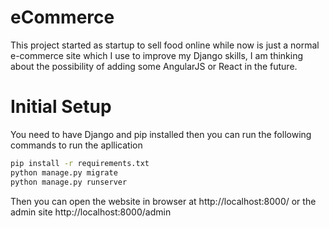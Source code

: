 # eCommerce
This project started as startup to sell food online while now is just a normal e-commerce site which I use to improve my Django skills, I am thinking about the possibility of adding some AngularJS or React in the future.

# Initial Setup

You need to have Django and pip installed then you can run the following commands to run the apllication 

```bash
pip install -r requirements.txt  
python manage.py migrate
python manage.py runserver

``` 

Then you can open the website in browser at http://localhost:8000/ or the admin site http://localhost:8000/admin 

